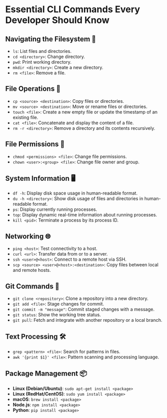 # Essential CLI Commands Every Developer Should Know

## Navigating the Filesystem 📂
- `ls`: List files and directories.
- `cd <directory>`: Change directory.
- `pwd`: Print working directory.
- `mkdir <directory>`: Create a new directory.
- `rm <file>`: Remove a file.

## File Operations 📄
- `cp <source> <destination>`: Copy files or directories.
- `mv <source> <destination>`: Move or rename files or directories.
- `touch <file>`: Create a new empty file or update the timestamp of an existing file.
- `cat <file>`: Concatenate and display the content of a file.
- `rm -r <directory>`: Remove a directory and its contents recursively.

## File Permissions 🔐
- `chmod <permissions> <file>`: Change file permissions.
- `chown <user>:<group> <file>`: Change file owner and group.

## System Information 🖥️
- `df -h`: Display disk space usage in human-readable format.
- `du -h <directory>`: Show disk usage of files and directories in human-readable format.
- `ps`: Display currently running processes.
- `top`: Display dynamic real-time information about running processes.
- `kill <pid>`: Terminate a process by its process ID.

## Networking 🌐
- `ping <host>`: Test connectivity to a host.
- `curl <url>`: Transfer data from or to a server.
- `ssh <user>@<host>`: Connect to a remote host via SSH.
- `scp <source> <user>@<host>:<destination>`: Copy files between local and remote hosts.

## Git Commands 📝
- `git clone <repository>`: Clone a repository into a new directory.
- `git add <file>`: Stage changes for commit.
- `git commit -m "message"`: Commit staged changes with a message.
- `git status`: Show the working tree status.
- `git pull`: Fetch and integrate with another repository or a local branch.

## Text Processing 🛠️
- `grep <pattern> <file>`: Search for patterns in files.
- `awk '{print $1}' <file>`: Pattern scanning and processing language.

## Package Management 📦
- **Linux (Debian/Ubuntu)**: `sudo apt-get install <package>`
- **Linux (RedHat/CentOS)**: `sudo yum install <package>`
- **macOS**: `brew install <package>`
- **Node.js**: `npm install <package>`
- **Python**: `pip install <package>`
